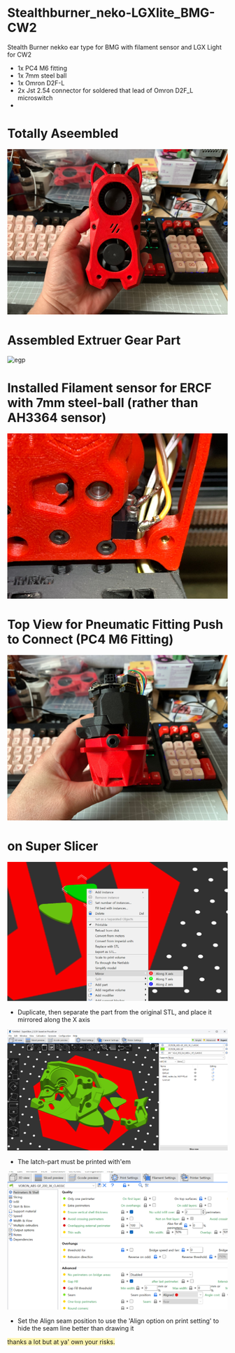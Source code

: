 # Stealthburner_neko-LGXlite_BMG-CW2
Stealth Burner nekko ear type for BMG with filament sensor and LGX Light for CW2

- 1x PC4 M6 fitting
- 1x 7mm steel ball
- 1x Omron D2F-L
- 2x Jst 2.54 connector for soldered that lead of Omron D2F_L microswitch
- 
# Totally Aseembled
![afterassembled](https://github.com/ZISQO/Stealthburner_nekko-LGXlite_BMG-CW2/blob/main/image/3.jpg)

# Assembled Extruer Gear Part
![egp](https://github.com/ZISQO/Stealthburner_nekko-LGXlite_BMG-CW2/blob/main/image/1.png)

# Installed Filament sensor for ERCF with 7mm steel-ball (rather than AH3364 sensor)
![steel](https://github.com/ZISQO/Stealthburner_nekko-LGXlite_BMG-CW2/blob/main/image/2.jpg)

# Top View for Pneumatic Fitting Push to Connect (PC4 M6 Fitting)
![top](https://github.com/ZISQO/Stealthburner_nekko-LGXlite_BMG-CW2/blob/main/image/4.jpg)


# on Super Slicer
![ssa](https://github.com/ZISQO/Stealthburner_nekko-LGXlite_BMG-CW2/blob/main/image/a.png)
- Duplicate, then separate the part from the original STL, and place it mirrored along the X axis


![ssa](https://github.com/ZISQO/Stealthburner_nekko-LGXlite_BMG-CW2/blob/main/image/b.png)
- The latch-part must be printed with'em


![ssa](https://github.com/ZISQO/Stealthburner_nekko-LGXlite_BMG-CW2/blob/main/image/c.png)
- Set the Align seam position to use the 'Align option on print setting' to hide the seam line better than drawing it





<span style='background-color: #fff5b1'>thanks a lot but at ya' own your risks.</span>
